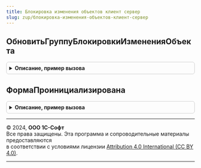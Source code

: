 ```yaml
---
title: Блокировка изменения объектов клиент сервер
slug: zup/блокировка-изменения-объектов-клиент-сервер
---
```



## ОбновитьГруппуБлокировкиИзмененияОбъекта
<details style="margin: 1em 0; padding: 0.5em; border: 1px solid #ccc; border-radius: 6px;">

<summary style="font-weight: bold; cursor: pointer;">Описание, пример вызова</summary>

```bsl

Процедура ОбновитьГруппуБлокировкиИзмененияОбъекта(УправляемаяФорма, ОбновитьПараметрыБлокировкиИзмененияОбъекта = Ложь, РазрешитьИзменениеОбъекта = Неопределено) Экспорт
```

Пример вызова
```bsl
БлокировкаИзмененияОбъектовКлиентСервер.ОбновитьГруппуБлокировкиИзмененияОбъекта(УправляемаяФорма, ОбновитьПараметрыБлокировкиИзмененияОбъекта, РазрешитьИзменениеОбъекта);
```
</details>

## ФормаПроинициализирована
<details style="margin: 1em 0; padding: 0.5em; border: 1px solid #ccc; border-radius: 6px;">

<summary style="font-weight: bold; cursor: pointer;">Описание, пример вызова</summary>

```bsl

Функция ФормаПроинициализирована(УправляемаяФорма) Экспорт
```

Пример вызова
```bsl
Результат = БлокировкаИзмененияОбъектовКлиентСервер.ФормаПроинициализирована(УправляемаяФорма) 
```
</details>

---

© 2024, **ООО 1С-Софт**  
Все права защищены. Эта программа и сопроводительные материалы предоставляются  
в соответствии с условиями лицензии [Attribution 4.0 International (CC BY 4.0)](https://creativecommons.org/licenses/by/4.0/legalcode).

---
